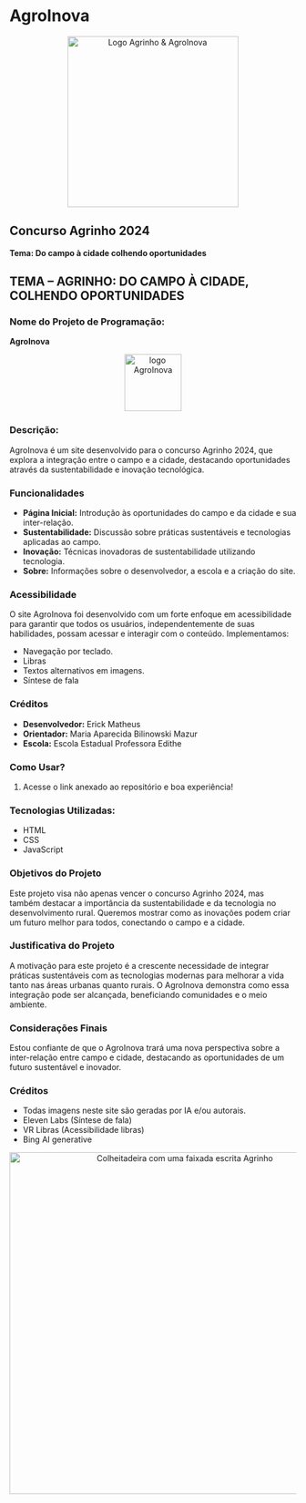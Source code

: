 
# AgroInova 

<p align="center">
  <img src="https://drive.google.com/uc?export=view&id=1eZWaR7-hq0NALJ76Ht6V8hKRYu0I7Fh6" alt="Logo Agrinho & AgroInova" width="300"/>
</p>

## Concurso Agrinho 2024
**Tema: Do campo à cidade colhendo oportunidades**



## TEMA – AGRINHO: DO CAMPO À CIDADE, COLHENDO OPORTUNIDADES

### Nome do Projeto de Programação:

**AgroInova**

<p align="center">
  <img src="https://drive.google.com/uc?export=view&id=1UTkK0MedRccoVwtaU-V23Hu3G3IBXhQv" alt="logo AgroInova" width=100" style="vertical-align: middle;"/>
</p>

### Descrição:

AgroInova é um site desenvolvido para o concurso Agrinho 2024, que explora a integração entre o campo e a cidade, destacando oportunidades através da sustentabilidade e inovação tecnológica.

### Funcionalidades

- **Página Inicial:** Introdução às oportunidades do campo e da cidade e sua inter-relação.
- **Sustentabilidade:** Discussão sobre práticas sustentáveis e tecnologias aplicadas ao campo.
- **Inovação:** Técnicas inovadoras de sustentabilidade utilizando tecnologia.
- **Sobre:** Informações sobre o desenvolvedor, a escola e a criação do site.

### Acessibilidade

O site AgroInova foi desenvolvido com um forte enfoque em acessibilidade para garantir que todos os usuários, independentemente de suas habilidades, possam acessar e interagir com o conteúdo. Implementamos:

- Navegação por teclado.
- Libras
- Textos alternativos em imagens.
- Síntese de fala

### Créditos

- **Desenvolvedor:** Erick Matheus
- **Orientador:** Maria Aparecida Bilinowski Mazur
- **Escola:** Escola Estadual Professora Edithe

### Como Usar?

1. Acesse o link anexado ao repositório e boa experiência!

### Tecnologias Utilizadas:

- HTML
- CSS
- JavaScript

### Objetivos do Projeto

Este projeto visa não apenas vencer o concurso Agrinho 2024, mas também destacar a importância da sustentabilidade e da tecnologia no desenvolvimento rural. Queremos mostrar como as inovações podem criar um futuro melhor para todos, conectando o campo e a cidade.

### Justificativa do Projeto

A motivação para este projeto é a crescente necessidade de integrar práticas sustentáveis com as tecnologias modernas para melhorar a vida tanto nas áreas urbanas quanto rurais. O AgroInova demonstra como essa integração pode ser alcançada, beneficiando comunidades e o meio ambiente.

### Considerações Finais

Estou confiante de que o AgroInova trará uma nova perspectiva sobre a inter-relação entre campo e cidade, destacando as oportunidades de um futuro sustentável e inovador.

### Créditos

- Todas imagens neste site são geradas por IA e/ou autorais.
- Eleven Labs (Síntese de fala)
- VR Libras (Acessibilidade libras)
- Bing AI generative


<p align="center">
  <img src="https://drive.google.com/uc?export=view&id=1lyfFoRlHmKUZCV7HcdfzuRbrwOec_po_" alt="Colheitadeira com uma faixada escrita Agrinho "  width="600"/>
</p>

